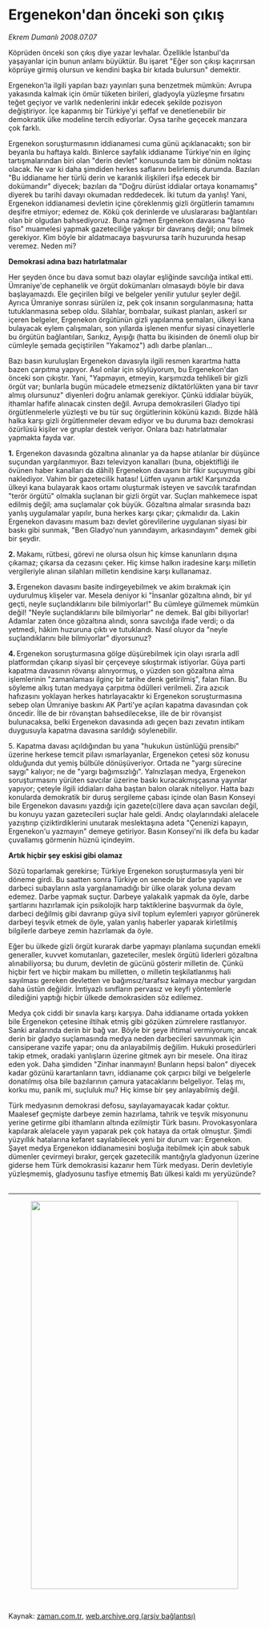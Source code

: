 # Ergenekon'dan önceki son çıkış

*Ekrem Dumanlı 2008.07.07*

<tr><td class="metin" colspan="2" style="padding-top: 20px; padding-left: 5px; padding-right: 10px;">Köprüden önceki son çıkış diye yazar levhalar. Özellikle İstanbul'da yaşayanlar için bunun anlamı büyüktür. Bu işaret "Eğer son çıkışı kaçırırsan köprüye girmiş olursun ve kendini başka bir kıtada bulursun" demektir.</td></tr><tr><td class="metin" colspan="2" style="padding-top: 20px; padding-left: 5px; padding-right: 10px;"><p>Ergenekon'la ilgili yapılan bazı yayınları şuna benzetmek mümkün: Avrupa yakasında kalmak için ömür tüketen birileri, gladyoyla yüzleşme fırsatını teğet geçiyor ve varlık nedenlerini inkâr edecek şekilde pozisyon değiştiriyor. İçe kapanmış bir Türkiye'yi şeffaf ve denetlenebilir bir demokratik ülke modeline tercih ediyorlar. Oysa tarihe geçecek manzara çok farklı.
<p>Ergenekon soruşturmasının iddianamesi cuma günü açıklanacaktı; son bir beyanla bu haftaya kaldı. Binlerce sayfalık iddianame Türkiye'nin en ilginç tartışmalarından biri olan "derin devlet" konusunda tam bir dönüm noktası olacak. Ne var ki daha şimdiden herkes saflarını belirlemiş durumda. Bazıları "Bu iddianame her türlü derin ve karanlık ilişkileri ifşa edecek bir dokümandır" diyecek; bazıları da "Doğru dürüst iddialar ortaya konamamış" diyerek bu tarihi davayı okumadan reddedecek. İki tutum da yanlış! Yani, Ergenekon iddianamesi devletin içine çöreklenmiş gizli örgütlerin tamamını deşifre etmiyor; edemez de. Kökü çok derinlerde ve uluslararası bağlantıları olan bir olgudan bahsediyoruz. Buna rağmen Ergenekon davasına "faso fiso" muamelesi yapmak gazeteciliğe yakışır bir davranış değil; onu bilmek gerekiyor. Kim böyle bir aldatmacaya başvurursa tarih huzurunda hesap veremez. Neden mi?
<p><b>Demokrasi adına bazı hatırlatmalar
</b>
<p>Her şeyden önce bu dava somut bazı olaylar eşliğinde savcılığa intikal etti. Ümraniye'de cephanelik ve örgüt dokümanları olmasaydı böyle bir dava başlayamazdı. Ele geçirilen bilgi ve belgeler yenilir yutulur şeyler değil. Ayrıca Ümraniye sonrası sürülen iz, pek çok insanın sorgulanmasına; hatta tutuklanmasına sebep oldu. Silahlar, bombalar, suikast planları, askerî sır içeren belgeler, Ergenekon örgütünün gizli yapılanma şemaları, ülkeyi kana bulayacak eylem çalışmaları, son yıllarda işlenen menfur siyasi cinayetlerle bu örgütün bağlantıları, Sarıkız, Ayışığı (hatta bu ikisinden de önemli olup bir cümleyle şemada geçiştirilen "Yakamoz") adlı darbe planları...
<p>Bazı basın kuruluşları Ergenekon davasıyla ilgili resmen karartma hatta bazen çarpıtma yapıyor. Asıl onlar için söylüyorum, bu Ergenekon'dan önceki son çıkıştır. Yani, "Yapmayın, etmeyin, karşımızda tehlikeli bir gizli örgüt var; bunlarla bugün mücadele etmezseniz diktatörlükten yana bir tavır almış olursunuz" diyenleri doğru anlamak gerekiyor. Çünkü iddialar büyük, ithamlar hafife alınacak cinsten değil. Avrupa demokrasileri Gladyo tipi örgütlenmelerle yüzleşti ve bu tür suç örgütlerinin kökünü kazıdı. Bizde hâlâ halka karşı gizli örgütlenmeler devam ediyor ve bu duruma bazı demokrasi özürlüsü kişiler ve gruplar destek veriyor. Onlara bazı hatırlatmalar yapmakta fayda var.
<p><b>1.</b> Ergenekon davasında gözaltına alınanlar ya da hapse atılanlar bir düşünce suçundan yargılanmıyor. Bazı televizyon kanalları (buna, objektifliği ile övünen haber kanalları da dâhil) Ergenekon davasını bir fikir suçuymuş gibi naklediyor. Vahim bir gazetecilik hatası! Lütfen uyanın artık! Karşınızda ülkeyi kana bulayarak kaos ortamı oluşturmak isteyen ve savcılık tarafından "terör örgütü" olmakla suçlanan bir gizli örgüt var. Suçları mahkemece ispat edilmiş değil; ama suçlamalar çok büyük. Gözaltına almalar sırasında bazı yanlış uygulamalar yapılır, buna herkes karşı çıkar; çıkmalıdır da. Lakin Ergenekon davasını masum bazı devlet görevlilerine uygulanan siyasi bir baskı gibi sunmak, "Ben Gladyo'nun yanındayım, arkasındayım" demek gibi bir şeydir.
<p><b>2. </b>Makamı, rütbesi, görevi ne olursa olsun hiç kimse kanunların dışına çıkamaz; çıkarsa da cezasını çeker. Hiç kimse halkın iradesine karşı milletin vergileriyle alınan silahları milletin kendisine karşı kullanamaz.
<p><b>3. </b>Ergenekon davasını basite indirgeyebilmek ve akim bırakmak için uydurulmuş klişeler var. Mesela deniyor ki "İnsanlar gözaltına alındı, bir yıl geçti, neyle suçlandıklarını bile bilmiyorlar!" Bu cümleye gülmemek mümkün değil! "Neyle suçlandıklarını bile bilmiyorlar" ne demek. Bal gibi biliyorlar! Adamlar zaten önce gözaltına alındı, sonra savcılığa ifade verdi; o da yetmedi, hâkim huzuruna çıktı ve tutuklandı. Nasıl oluyor da "neyle suçlandıklarını bile bilmiyorlar" diyorsunuz?
<p><b>4. </b>Ergenekon soruşturmasına gölge düşürebilmek için olayı ısrarla adlî platformdan çıkarıp siyasî bir çerçeveye sıkıştırmak istiyorlar. Güya parti kapatma davasının rövanşı alınıyormuş, o yüzden son gözaltına alma işlemlerinin "zamanlaması ilginç bir tarihe denk getirilmiş", falan filan. Bu söyleme alkış tutan medyaya çarpıtma ödülleri verilmeli. Zira azıcık hafızasını yoklayan herkes hatırlayacaktır ki Ergenekon soruşturmasına sebep olan Ümraniye baskını AK Parti'ye açılan kapatma davasından çok öncedir. İlle de bir rövanştan bahsedilecekse, ille de bir rövanşist bulunacaksa, belki Ergenekon davasında adı geçen bazı zevatın intikam duygusuyla kapatma davasına sarıldığı söylenebilir. 
<p>5. Kapatma davası açıldığından bu yana "hukukun üstünlüğü prensibi" üzerine herkese temcit pilavı ısmarlayanlar, Ergenekon çetesi söz konusu olduğunda dut yemiş bülbüle dönüşüveriyor. Ortada ne "yargı sürecine saygı" kalıyor; ne de "yargı bağımsızlığı". Yalnızlaşan medya, Ergenekon soruşturmasını yürüten savcılar üzerine baskı kuracakmışçasına yayınlar yapıyor; çeteyle ilgili iddiaları daha baştan balon olarak niteliyor. Hatta bazı konularda demokratik bir duruş sergileme çabası içinde olan Basın Konseyi bile Ergenekon davasını yazdığı için gazete(ci)lere dava açan savcıları değil, bu konuyu yazan gazetecileri suçlar hale geldi. Andıç olaylarındaki alelacele yazıştırıp çiziktirdiklerini unutarak meslektaşına adeta "Çenenizi kapayın, Ergenekon'u yazmayın" demeye getiriyor. Basın Konseyi'ni ilk defa bu kadar çuvallamış görmenin hüznü içindeyim. 
<p><b>Artık hiçbir şey eskisi gibi olamaz
</b>
<p>Sözü toparlamak gerekirse; Türkiye Ergenekon soruşturmasıyla yeni bir döneme girdi. Bu saatten sonra Türkiye on senede bir darbe yapılan ve darbeci subayların asla yargılanamadığı bir ülke olarak yoluna devam edemez. Darbe yapmak suçtur. Darbeye yalakalık yapmak da öyle, darbe şartlarını hazırlamak için psikolojik harp taktiklerine başvurmak da öyle, darbeci değilmiş gibi davranıp güya sivil toplum eylemleri yapıyor görünerek darbeyi teşvik etmek de öyle, yalan yanlış haberler yaparak kirletilmiş bilgilerle darbeye zemin hazırlamak da öyle.
<p>Eğer bu ülkede gizli örgüt kurarak darbe yapmayı planlama suçundan emekli generaller, kuvvet komutanları, gazeteciler, meslek örgütü liderleri gözaltına alınabiliyorsa; bu durum, devletin de gücünü gösterir milletin de. Çünkü hiçbir fert ve hiçbir makam bu milletten, o milletin teşkilatlanmış hali sayılması gereken devletten ve bağımsız/tarafsız kalmaya mecbur yargıdan daha üstün değildir. İmtiyazlı sınıfların pervasız ve keyfi yöntemlerle dilediğini yaptığı hiçbir ülkede demokrasiden söz edilemez.
<p>Medya çok ciddi bir sınavla karşı karşıya. Daha iddianame ortada yokken bile Ergenekon çetesine iltihak etmiş gibi gözüken zümrelere rastlanıyor. Sanki aralarında derin bir bağ var. Böyle bir şeye ihtimal vermiyorum; ancak derin bir gladyo suçlamasında medya neden darbecileri savunmak için cansiperane vazife yapar; onu da anlayabilmiş değilim. Hukuki prosedürleri takip etmek, oradaki yanlışların üzerine gitmek ayrı bir mesele. Ona itiraz eden yok. Daha şimdiden "Zinhar inanmayın! Bunların hepsi balon" diyecek kadar gözünü karartanların tavrı, iddianame çok çarpıcı bilgi ve belgelerle donatılmış olsa bile bazılarının çamura yatacaklarını belgeliyor. Telaş mı, korku mu, panik mi, suçluluk mu? Hiç kimse bir şey anlayabilmiş değil. 
<p>Türk medyasının demokrasi defosu, sayılayamayacak kadar çoktur. Maalesef geçmişte darbeye zemin hazırlama, tahrik ve teşvik misyonunu yerine getirme gibi ithamların altında ezilmiştir Türk basını. Provokasyonlara kapılarak alelacele yayın yaparak pek çok hataya da ortak olmuştur. Şimdi yüzyıllık hatalarına kefaret sayılabilecek yeni bir durum var: Ergenekon. Şayet medya Ergenekon iddianamesini boşluğa itebilmek için abuk sabuk dümenler çevirmeyi bırakır, gerçek gazetecilik mantığıyla gladyonun üzerine giderse hem Türk demokrasisi kazanır hem Türk medyası. Derin devletiyle yüzleşmemiş, gladyosunu tasfiye etmemiş Batı ülkesi kaldı mı yeryüzünde?<br/>
 <hr/>
<p align="center">
<img border="0" height="773" src="http://web.archive.org/web/20081011042509im_/http://medya.zaman.com.tr/2008/07/07/tiraj.gif" width="414"/></p><br/></p></p></p></p></p></p></p></p></p></p></p></p></p></p></p></td></tr>

Kaynak: [zaman.com.tr](http://zaman.com.tr/yazar.do?yazino=711037), [web.archive.org (arşiv bağlantısı)](http://web.archive.org/web/20081011042509/http://www.zaman.com.tr:80/yazar.do?yazino=711037)
